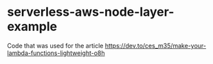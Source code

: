 # serverless-aws-node-layer-example

Code that was used for the article
https://dev.to/ces_m35/make-your-lambda-functions-lightweight-o8h
